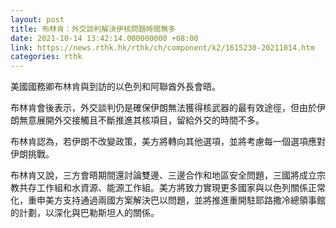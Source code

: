 ```yaml
---
layout: post
title: 布林肯：外交談判解決伊核問題時間無多
date: 2021-10-14 13:42:14.000000000 +08:00
link: https://news.rthk.hk/rthk/ch/component/k2/1615230-20211014.htm
categories: rthk
---
```


美國國務卿布林肯與到訪的以色列和阿聯酋外長會晤。

布林肯會後表示，外交談判仍是確保伊朗無法獲得核武器的最有效途徑，但由於伊朗無意展開外交接觸且不斷推進其核項目，留給外交的時間不多。

布林肯認為，若伊朗不改變政策，美方將轉向其他選項，並將考慮每一個選項應對伊朗挑戰。

布林肯又說，三方會晤期間還討論雙邊、三邊合作和地區安全問題，三國將成立宗教共存工作組和水資源、能源工作組。美方將致力實現更多國家與以色列關係正常化，重申美方支持通過兩國方案解決巴以問題，並將推進重開駐耶路撒冷總領事館的計劃，以深化與巴勒斯坦人的關係。
